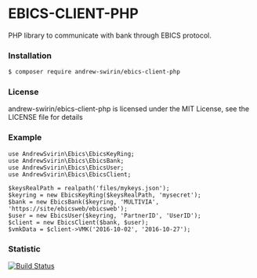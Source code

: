 # EBICS-CLIENT-PHP
PHP library to communicate with bank through EBICS protocol.

### Installation
```bash
$ composer require andrew-swirin/ebics-client-php
```

### License
andrew-swirin/ebics-client-php is licensed under the MIT License, see the LICENSE file for details

### Example
```
use AndrewSvirin\Ebics\EbicsKeyRing;
use AndrewSvirin\Ebics\EbicsBank;
use AndrewSvirin\Ebics\EbicsUser;
use AndrewSvirin\Ebics\EbicsClient;

$keysRealPath = realpath('files/mykeys.json');
$keyring = new EbicsKeyRing($keysRealPath, 'mysecret');
$bank = new EbicsBank($keyring, 'MULTIVIA', 'https://site/ebicsweb/ebicsweb');
$user = new EbicsUser($keyring, 'PartnerID', 'UserID');
$client = new EbicsClient($bank, $user);
$vmkData = $client->VMK('2016-10-02', '2016-10-27');
```

### Statistic
[![Build Status](https://travis-ci.com/andrew-svirin/ebics-client-php.svg?branch=master)](https://travis-ci.com/andrew-svirin/ebics-client-php)